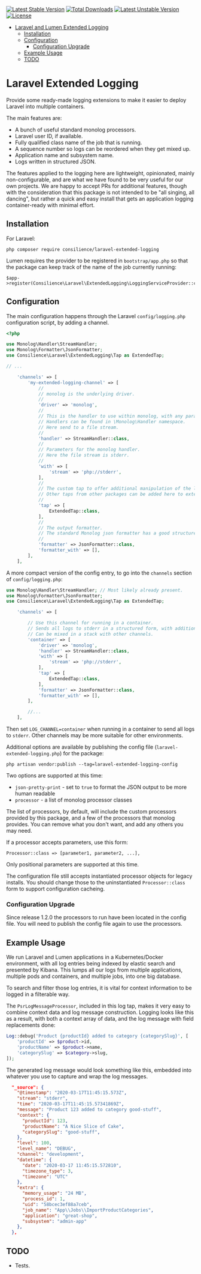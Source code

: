 [![Latest Stable Version](https://poser.pugx.org/consilience/laravel-extended-logging/v/stable)](https://packagist.org/packages/consilience/laravel-extended-logging)
[![Total Downloads](https://poser.pugx.org/consilience/laravel-extended-logging/downloads)](https://packagist.org/packages/consilience/laravel-extended-logging)
[![Latest Unstable Version](https://poser.pugx.org/consilience/laravel-extended-logging/v/unstable)](https://packagist.org/packages/consilience/laravel-extended-logging)
[![License](https://poser.pugx.org/consilience/laravel-extended-logging/license)](https://packagist.org/packages/consilience/laravel-extended-logging)

<!-- TOC -->

- [Laravel and Lumen Extended Logging](#laravel-and-lumen-extended-logging)
    - [Installation](#installation)
    - [Configuration](#configuration)
        - [Configuration Upgrade](#configuration-upgrade)
    - [Example Usage](#example-usage)
    - [TODO](#todo)

<!-- /TOC -->

# Laravel Extended Logging

Provide some ready-made logging extensions to make it easier to deploy
Laravel into multiple containers.

The main features are:

* A bunch of useful standard monolog processors.
* Laravel user ID, if available.
* Fully qualified class name of the job that is running.
* A sequence number so logs can be reordered when they get mixed up.
* Application name and subsystem name.
* Logs written in structured JSON.

The features applied to the logging here are lightweight, opinionated, mainly non-configurable,
and are what we have found to be very useful for our own projects.
We are happy to accept PRs for additional features, though with the consideration that this
package is not intended to be "all singing, all dancing", but rather a quick and easy install
that gets an application logging container-ready with minimal effort.

## Installation

For Laravel:

    php composer require consilience/laravel-extended-logging

Lumen requires the provider to be registered in `bootstrap/app.php` so that the
package can keep track of the name of the job currently running:

    $app->register(Consilience\Laravel\ExtendedLogging\LoggingServiceProvider::class);

## Configuration

The main configuration happens through the Laravel `config/logging.php`
configuration script, by adding a channel.

```php
<?php

use Monolog\Handler\StreamHandler;
use Monolog\Formatter\JsonFormatter;
use Consilience\Laravel\ExtendedLogging\Tap as ExtendedTap;

// ...

    'channels' => [
        'my-extended-logging-channel' => [
            //
            // monolog is the underlying driver.
            //
            'driver' => 'monolog',
            //
            // This is the handler to use within monolog, with any parameters to configure it.
            // Handlers can be found in \Monolog\Handler namespace.
            // Here send to a file stream.
            //
            'handler' => StreamHandler::class,
            //
            // Parameters for the monolog handler.
            // Here the file stream is stderr.
            //
            'with' => [
                'stream' => 'php://stderr',
            ],
            //
            // The custom tap to offer additional manipulation of the log output.
            // Other taps from other packages can be added here to extend further.
            //
            'tap' => [
                ExtendedTap::class,
            ],
            //
            // The output formatter.
            // The standard Monolog json formatter has a good structure that is easy to parse.
            //
            'formatter' => JsonFormatter::class,
            'formatter_with' => [],
        ],
    ],
```

A more compact version of the config entry, to go into the `channels` section of `config/logging.php`:

```php
use Monolog\Handler\StreamHandler; // Most likely already present.
use Monolog\Formatter\JsonFormatter;
use Consilience\Laravel\ExtendedLogging\Tap as ExtendedTap;
```

```php
    'channels' => [

        // Use this channel for running in a container.
        // Sends all logs to stderr in a structured form, with additional metadata.
        // Can be mixed in a stack with other channels.
        'container' => [
            'driver' => 'monolog',
            'handler' => StreamHandler::class,
            'with' => [
                'stream' => 'php://stderr',
            ],
            'tap' => [
                ExtendedTap::class,
            ],
            'formatter' => JsonFormatter::class,
            'formatter_with' => [],
        ],

        //...
    ],
```

Then set `LOG_CHANNEL=container` when running in a container to send all logs to `stderr`.
Other channels may be more suitable for other environments.

Additional options are available by publishing the config file (`laravel-extended-logging.php`)
for the package:

    php artisan vendor:publish --tag=laravel-extended-logging-config

Two options are supported at this time:

* `json-pretty-print` - set to `true` to format the JSON output to be more human readable
* `processor` - a list of monolog processor classes

The list of processors, by default, will include the custom processors provided by this
package, and a few of the processors that monolog provides.
You can remove what you don't want, and add any others you may need.

If a processor accepts parameters, use this form:

    Processor::class => [parameter1, parameter2, ...],

Only positional parameters are supported at this time.

The configuration file still accepts instantiated processor objects for legacy installs.
You should change those to the uninstantiated `Processor::class` form to support configuration
cacheing.

### Configuration Upgrade

Since release 1.2.0 the processors to run have been located in the config file.
You will need to publish the config file again to use the processors.

## Example Usage

We run Laravel and Lumen applications in a Kubernetes/Docker environment,
with all log entries being indexed by elastic search and presented by Kibana.
This lumps all our logs from multiple applications, multiple pods and containers,
and multiple jobs, into one big database.

To search and filter those log entries, it is vital for context information to
be logged in a filterable way.

The `PsrLogMessageProcessor`, included in this log tap, makes it very easy to combine
context data and log message construction.
Logging looks like this as a result, with both a context array of data, and the log
message with field replacements done:

```php
Log::debug('Product {productId} added to category {categorySlug}', [
    'productId' => $product->id,
    'productName' => $product->name,
    'categorySlug' => $category->slug,
]);
```

The generated log message would look something like this, embedded into
whatever you use to capture and wrap the log messages.

```json
  "_source": {
    "@timestamp": "2020-03-17T11:45:15.573Z",
    "stream": "stderr",
    "time": "2020-03-17T11:45:15.57341869Z",
    "message": "Product 123 added to category good-stuff",
    "context": {
      "productId": 123,
      "productName": "A Nice Slice of Cake",
      "categorySlug": "good-stuff",
    },
    "level": 100,
    "level_name": "DEBUG",
    "channel": "development",
    "datetime": {
      "date": "2020-03-17 11:45:15.572810",
      "timezone_type": 3,
      "timezone": "UTC"
    },
    "extra": {
      "memory_usage": "24 MB",
      "process_id": 1,
      "uid": "58bcec3ef88a7ceb",
      "job_name": "App\\Jobs\\ImportProductCategories",
      "application": "great-shop",
      "subsystem": "admin-app"
    },
  },
```

## TODO

* Tests.
